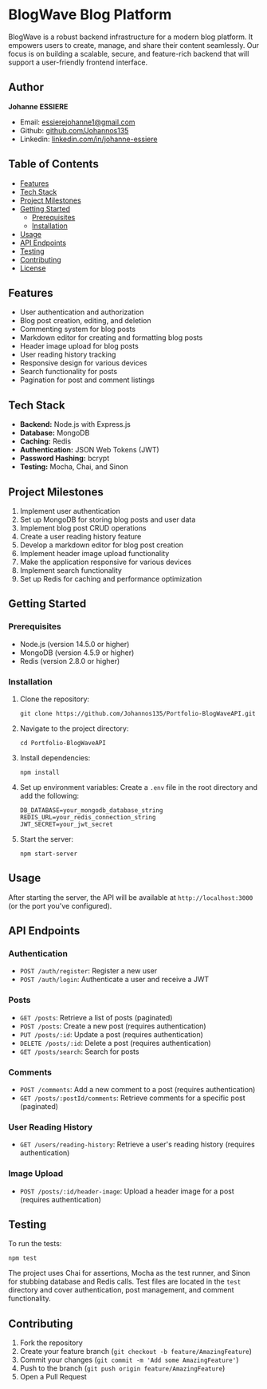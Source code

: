 # BlogWave Blog Platform

BlogWave is a robust backend infrastructure for a modern blog platform. It empowers users to create, manage, and share their content seamlessly. Our focus is on building a scalable, secure, and feature-rich backend that will support a user-friendly frontend interface.

## Author

**Johanne ESSIERE**
- Email: essierejohanne1@gmail.com
- Github: [github.com/Johannos135](https://github.com/Johannos135)
- Linkedin: [linkedin.com/in/johanne-essiere](https://www.linkedin.com/in/johanne-essiere/)


## Table of Contents

- [Features](#features)
- [Tech Stack](#tech-stack)
- [Project Milestones](#project-milestones)
- [Getting Started](#getting-started)
  - [Prerequisites](#prerequisites)
  - [Installation](#installation)
- [Usage](#usage)
- [API Endpoints](#api-endpoints)
- [Testing](#testing)
- [Contributing](#contributing)
- [License](#license)

## Features

- User authentication and authorization
- Blog post creation, editing, and deletion
- Commenting system for blog posts
- Markdown editor for creating and formatting blog posts
- Header image upload for blog posts
- User reading history tracking
- Responsive design for various devices
- Search functionality for posts
- Pagination for post and comment listings

## Tech Stack

- **Backend:** Node.js with Express.js
- **Database:** MongoDB
- **Caching:** Redis
- **Authentication:** JSON Web Tokens (JWT)
- **Password Hashing:** bcrypt
- **Testing:** Mocha, Chai, and Sinon

## Project Milestones

1. Implement user authentication
2. Set up MongoDB for storing blog posts and user data
3. Implement blog post CRUD operations
4. Create a user reading history feature
5. Develop a markdown editor for blog post creation
6. Implement header image upload functionality
7. Make the application responsive for various devices
8. Implement search functionality
9. Set up Redis for caching and performance optimization

## Getting Started

### Prerequisites

- Node.js (version 14.5.0 or higher)
- MongoDB (version 4.5.9 or higher)
- Redis (version 2.8.0 or higher)

### Installation

1. Clone the repository:
   ```
   git clone https://github.com/Johannos135/Portfolio-BlogWaveAPI.git
   ```

2. Navigate to the project directory:
   ```
   cd Portfolio-BlogWaveAPI
   ```

3. Install dependencies:
   ```
   npm install
   ```

4. Set up environment variables:
   Create a `.env` file in the root directory and add the following:
   ```
   DB_DATABASE=your_mongodb_database_string
   REDIS_URL=your_redis_connection_string
   JWT_SECRET=your_jwt_secret
   ```

5. Start the server:
   ```
   npm start-server
   ```

## Usage

After starting the server, the API will be available at `http://localhost:3000` (or the port you've configured).

## API Endpoints

### Authentication
- `POST /auth/register`: Register a new user
- `POST /auth/login`: Authenticate a user and receive a JWT

### Posts
- `GET /posts`: Retrieve a list of posts (paginated)
- `POST /posts`: Create a new post (requires authentication)
- `PUT /posts/:id`: Update a post (requires authentication)
- `DELETE /posts/:id`: Delete a post (requires authentication)
- `GET /posts/search`: Search for posts

### Comments
- `POST /comments`: Add a new comment to a post (requires authentication)
- `GET /posts/:postId/comments`: Retrieve comments for a specific post (paginated)

### User Reading History
- `GET /users/reading-history`: Retrieve a user's reading history (requires authentication)

### Image Upload
- `POST /posts/:id/header-image`: Upload a header image for a post (requires authentication)

## Testing

To run the tests:

```
npm test
```

The project uses Chai for assertions, Mocha as the test runner, and Sinon for stubbing database and Redis calls. Test files are located in the `test` directory and cover authentication, post management, and comment functionality.

## Contributing

1. Fork the repository
2. Create your feature branch (`git checkout -b feature/AmazingFeature`)
3. Commit your changes (`git commit -m 'Add some AmazingFeature'`)
4. Push to the branch (`git push origin feature/AmazingFeature`)
5. Open a Pull Request